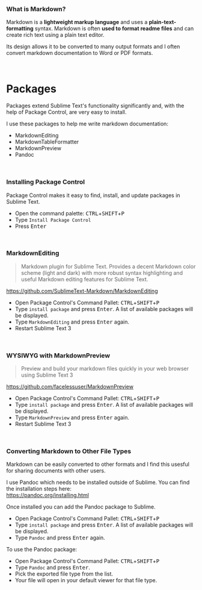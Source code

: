 
### What is Markdown?
Markdown is a **lightweight markup language** and uses a **plain-text-formatting** syntax. Markdown is often **used to format readme files** and can create rich text using a plain text editor. <br/>  

Its design allows it to be converted to many output formats and I often convert markdown documentation to Word or PDF formats.

<br>  

# Packages
Packages extend Sublime Text's functionality significantly and, with the help of Package Control, are very easy to install.
<br>  

I use these packages to help me write markdown documentation:
- MarkdownEditing
- MarkdownTableFormatter
- MarkdownPreview
- Pandoc

<br>

### Installing Package Control
Package Control makes it easy to find, install, and update packages in Sublime Text.

- Open the command palette: <kbd>CTRL</kbd>+<kbd>SHIFT</kbd>+<kbd>P</kbd> 
- Type ```Install Package Control```
- Press <kbd>Enter</kbd>  

<br>  

### MarkdownEditing
> Markdown plugin for Sublime Text. Provides a decent Markdown color scheme (light and dark) with more robust syntax highlighting and useful Markdown editing features for Sublime Text.  

https://github.com/SublimeText-Markdown/MarkdownEditing

- Open Package Control's Command Pallet: <kbd>CTRL</kbd>+<kbd>SHIFT</kbd>+<kbd>P</kbd> 
- Type ```install package``` and press <kbd>Enter</kbd>.  A list of available packages will be displayed.
- Type ```MarkdownEditing``` and press <kbd>Enter</kbd> again.
- Restart Sublime Text 3

<br>

### WYSIWYG with MarkdownPreview
> Preview and build your markdown files quickly in your web browser using Sublime Text 3

https://github.com/facelessuser/MarkdownPreview

- Open Package Control's Command Pallet: <kbd>CTRL</kbd>+<kbd>SHIFT</kbd>+<kbd>P</kbd> 
- Type ```install package``` and press <kbd>Enter</kbd>.  A list of available packages will be displayed.
- Type ```MarkdownPreview``` and press <kbd>Enter</kbd> again.
- Restart Sublime Text 3

<br>  

### Converting Markdown to Other File Types
Markdown can be easily converted to other formats and I find this usesful for sharing documents with other users.

I use Pandoc which needs to be installed outside of Sublime. You can find the installation steps here: <br> https://pandoc.org/installing.html

Once installed you can add the Pandoc package to Sublime.

- Open Package Control's Command Pallet: <kbd>CTRL</kbd>+<kbd>SHIFT</kbd>+<kbd>P</kbd> 
- Type ```install package``` and press <kbd>Enter</kbd>.  A list of available packages will be displayed.
- Type ```Pandoc``` and press <kbd>Enter</kbd> again.

To use the Pandoc package:
- Open Package Control's Command Pallet: <kbd>CTRL</kbd>+<kbd>SHIFT</kbd>+<kbd>P</kbd> 
- Type ```Pandoc``` and press <kbd>Enter</kbd>. 
- Pick the exported file type from the list.
- Your file will open in your default viewer for that file type.

